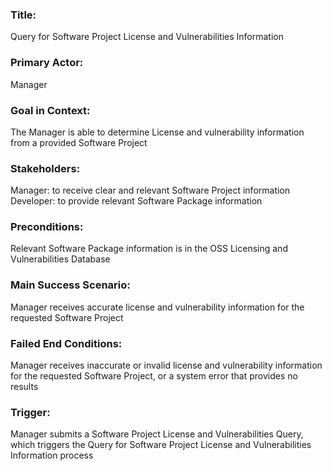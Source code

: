 ### Title: 
Query for Software Project License and Vulnerabilities Information
### Primary Actor:
Manager
### Goal in Context:
The Manager is able to determine License and vulnerability information from a provided Software Project
### Stakeholders:
Manager: to receive clear and relevant Software Project information<br/>
Developer: to provide relevant Software Package information
### Preconditions:
Relevant Software Package information is in the OSS Licensing and Vulnerabilities Database
### Main Success Scenario:
Manager receives accurate license and vulnerability information for the requested Software Project
### Failed End Conditions:
Manager receives inaccurate or invalid license and vulnerability information for the requested Software Project, or a system error that provides no results
### Trigger:
Manager submits a Software Project License and Vulnerabilities Query, which triggers the Query for Software Project License and Vulnerabilities Information process

